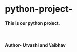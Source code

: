 # python-project-
<h4><b>This is our python project.
</b></h4><br>
<h4><b>Author- Urvashi and Vaibhav </b></h4>
